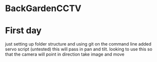 # BackGardenCCTV

# First day
just setting up folder structure and using git on the command line
added servo script (untested) this will pass in pan and tilt. looking to use this so that the camera will point in direction take image and move
